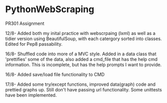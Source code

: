 # PythonWebScraping
PR301 Assignment

12/8- Added both my inital practice with webscrpaing (lxml) as well as a tidier version using BeautifulSoup, with each catergory sorted into classes. Edited for Pep8 passability.

16/8- Shuffled code into more of a MVC style. Added in a data class that 'prettifies' some of the data, also added a cmd_file that has the help cmd information. This is incomplete, but has the help prompts I want to provide.

16/8- Added save/load file functionality to CMD

17/8- Added some try/except functions, improved data(graph) code and prettied graphs up. Still don't have passing url functionality. Some unittests have been implemented.
